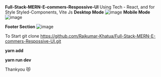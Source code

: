 **Full-Stack-MERN-E-commers-Respossive-UI**
Using Tech - React, and for Style Styled-Components, Vite Js
**Desktop Mode**
![image](https://github.com/Rajkumar-Khatua/Full-Stack-MERN-E-commers-Respossive-UI/assets/124782492/2add6474-1f49-453c-b07f-399892795b1e)
**Mobile Mode**
![image](https://github.com/Rajkumar-Khatua/Full-Stack-MERN-E-commers-Respossive-UI/assets/124782492/dcc1aaec-69ee-42c2-a96d-ccdcee3867f7)

**Footer Section**
![image](https://github.com/Rajkumar-Khatua/Full-Stack-MERN-E-commers-Respossive-UI/assets/124782492/792962d8-b4a2-4d06-8426-2bf6ee70c256)

To Start 
git clone https://github.com/Rajkumar-Khatua/Full-Stack-MERN-E-commers-Respossive-UI.git

**yarn add** 

**yarn run dev**

Thankyou 😻
